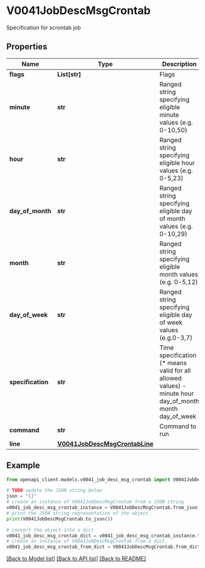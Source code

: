 # V0041JobDescMsgCrontab

Specification for scrontab job

## Properties

Name | Type | Description | Notes
------------ | ------------- | ------------- | -------------
**flags** | **List[str]** | Flags | [optional] 
**minute** | **str** | Ranged string specifying eligible minute values (e.g. 0-10,50) | [optional] 
**hour** | **str** | Ranged string specifying eligible hour values (e.g. 0-5,23) | [optional] 
**day_of_month** | **str** | Ranged string specifying eligible day of month values (e.g. 0-10,29) | [optional] 
**month** | **str** | Ranged string specifying eligible month values (e.g. 0-5,12) | [optional] 
**day_of_week** | **str** | Ranged string specifying eligible day of week values (e.g.0-3,7) | [optional] 
**specification** | **str** | Time specification (* means valid for all allowed values) - minute hour day_of_month month day_of_week | [optional] 
**command** | **str** | Command to run | [optional] 
**line** | [**V0041JobDescMsgCrontabLine**](V0041JobDescMsgCrontabLine.md) |  | [optional] 

## Example

```python
from openapi_client.models.v0041_job_desc_msg_crontab import V0041JobDescMsgCrontab

# TODO update the JSON string below
json = "{}"
# create an instance of V0041JobDescMsgCrontab from a JSON string
v0041_job_desc_msg_crontab_instance = V0041JobDescMsgCrontab.from_json(json)
# print the JSON string representation of the object
print(V0041JobDescMsgCrontab.to_json())

# convert the object into a dict
v0041_job_desc_msg_crontab_dict = v0041_job_desc_msg_crontab_instance.to_dict()
# create an instance of V0041JobDescMsgCrontab from a dict
v0041_job_desc_msg_crontab_from_dict = V0041JobDescMsgCrontab.from_dict(v0041_job_desc_msg_crontab_dict)
```
[[Back to Model list]](../README.md#documentation-for-models) [[Back to API list]](../README.md#documentation-for-api-endpoints) [[Back to README]](../README.md)


